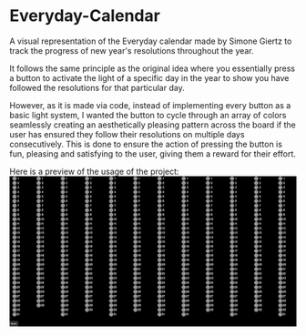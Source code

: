 # Everyday-Calendar
A visual representation of the Everyday calendar made by Simone Giertz to track the progress of new year's resolutions throughout the year.

It follows the same principle as the original idea where you essentially press a button to activate the light of a specific day in the year to show you have followed the resolutions for that particular day.

However, as it is made via code, instead of implementing every button as a basic light system, I wanted the button to cycle through an array of colors seamlessly creating an aesthetically pleasing pattern across
the board if the user has ensured they follow their resolutions on multiple days consecutively. This is done to ensure the action of pressing the button is fun, pleasing and satisfying to the user, giving them a 
reward for their effort.


Here is a preview of the usage of the project:
![](https://github.com/Arcane34/Everyday-Calendar/blob/main/calendarUsage.gif)